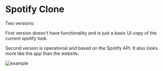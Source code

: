 # Spotify Clone

Two versions:

First version doesn't have functionality and is just a basic UI copy of the current spotify look.

Second version is operational and based on the Spotify API.  It also looks more like the app than the website.

![example](https://raw.githubusercontent.com/khizar-k/pseudo-clones/master/spotify/v2%20styling%20(basic%20funtionality)/spotify.gif)
